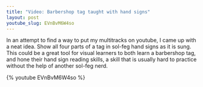 ```yaml
---
title: "Video: Barbershop tag taught with hand signs"
layout: post
youtube_slug: EVnBvM6W4so
---
```


In an attempt to find a way to put my multitracks on youtube, I came up with a neat idea. Show all four parts of a tag in sol-feg hand signs as it is sung. This could be a great tool for visual learners to both learn a barbershop tag, and hone their hand sign reading skills, a skill that is usually hard to practice without the help of another sol-feg nerd.

{% youtube EVnBvM6W4so %}

